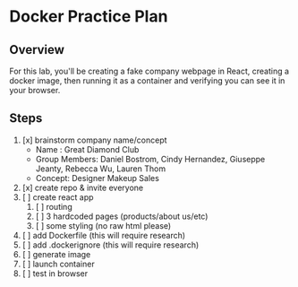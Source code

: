 # Docker Practice Plan
## Overview
For this lab, you'll be creating a fake company webpage in React, creating a docker image, then running it as a container and verifying you can see it in your browser.
## Steps
1. [x] brainstorm company name/concept
   - Name : Great Diamond Club
   - Group Members: Daniel Bostrom, Cindy Hernandez, Giuseppe Jeanty, Rebecca Wu, Lauren Thom
   - Concept: Designer Makeup Sales
1. [x] create repo & invite everyone
1. [ ] create react app
   1. [ ] routing
   1. [ ] 3 hardcoded pages (products/about us/etc)
   1. [ ] some styling (no raw html please)
1. [ ] add Dockerfile       (this will require research)
1. [ ] add .dockerignore    (this will require research)
1. [ ] generate image
1. [ ] launch container
1. [ ] test in browser
